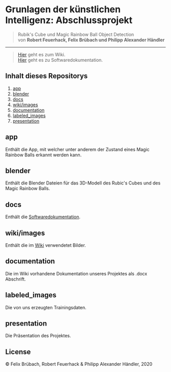 # Grunlagen der künstlichen Intelligenz: Abschlussprojekt

> Rubik's Cube und Magic Rainbow Ball Object Detection
> <br>
>von **Robert Feuerhack, Felix Brübach und Philipp Alexander Händler**
---

> [Hier](https://github.com/RFeuerhack/GKI_Abschlussprojekt/wiki) geht es zum Wiki.
> <br>
> [Hier](https://rfeuerhack.github.io/GKI_Abschlussprojekt/index.html) geht es zu Softwaredokumentation.

## Inhalt dieses Repositorys

1. [app](#app)
2. [blender](#blender)
3. [docs](#docs)
4. [wiki/images](#wiki/images)
5. [documentation](#documentation)
6. [labeled_images](#labeled_images)
7. [presentation](#presentation)

## app

Enthält die App, mit welcher unter anderem der Zustand eines Magic Rainbow Balls erkannt werden kann.

## blender

Enthält die Blender Dateien für das 3D-Modell des Rubic's Cubes und des Magic Rainbow Balls.

## docs

Enthält die [Softwaredokumentation](https://rfeuerhack.github.io/GKI_Abschlussprojekt/).

## wiki/images

Enthält die im [Wiki](https://github.com/RFeuerhack/GKI_Abschlussprojekt/wiki) verwendetet Bilder.

## documentation

Die im Wiki vorhandene Dokumentation unseres Projektes als .docx Abschrift.

## labeled_images

Die von uns erzeugten Trainingsdaten.

## presentation

Die Präsentation des Projektes.

## License

© Felix Brübach, Robert Feuerhack & Philipp Alexander Händler, 2020
